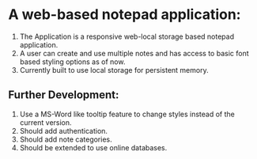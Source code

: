 # A web-based notepad application:
1. The Application is a responsive web-local storage based notepad application. 
2. A user can create and use multiple notes and has access to basic font based styling options as of now.
3. Currently built to use local storage for persistent memory.

## Further Development:
1. Use a MS-Word like tooltip feature to change styles instead of the current version.
2. Should add authentication.
3. Should add note categories.
4. Should be extended to use online databases.